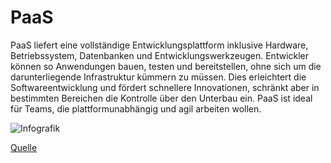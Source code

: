# PaaS

PaaS liefert eine vollständige Entwicklungsplattform inklusive Hardware, Betriebssystem, Datenbanken und Entwicklungswerkzeugen. Entwickler können so Anwendungen bauen, testen und bereitstellen, ohne sich um die darunterliegende Infrastruktur kümmern zu müssen. Dies erleichtert die Softwareentwicklung und fördert schnellere Innovationen, schränkt aber in bestimmten Bereichen die Kontrolle über den Unterbau ein. PaaS ist ideal für Teams, die plattformunabhängig und agil arbeiten wollen.

![Infografik](https://github.com/user-attachments/assets/005076a1-5785-4249-8877-5b4ff2c9dfcc)

[Quelle](https://63sats.com/blog/platform-as-a-service-in-cloud-computing/)
